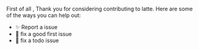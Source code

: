First of all , Thank you for considering contributing to latte.
Here are some of the ways you can help out:
- ✨ Report a issue
- 🔨 fix a good first issue
- 🔨 fix  a todo issue
